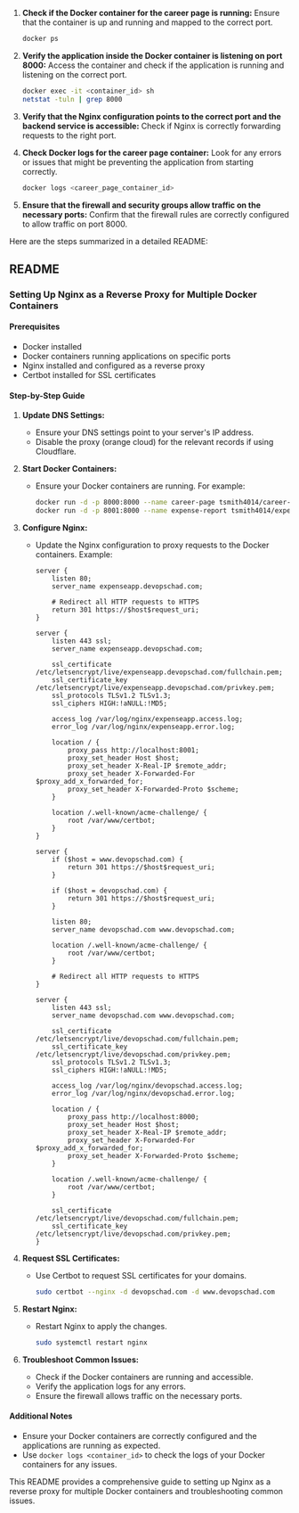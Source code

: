 1. **Check if the Docker container for the career page is running:**
   Ensure that the container is up and running and mapped to the correct port.

   ```bash
   docker ps
   ```

2. **Verify the application inside the Docker container is listening on port 8000:**
   Access the container and check if the application is running and listening on the correct port.

   ```bash
   docker exec -it <container_id> sh
   netstat -tuln | grep 8000
   ```

3. **Verify that the Nginx configuration points to the correct port and the backend service is accessible:**
   Check if Nginx is correctly forwarding requests to the right port.

4. **Check Docker logs for the career page container:**
   Look for any errors or issues that might be preventing the application from starting correctly.

   ```bash
   docker logs <career_page_container_id>
   ```

5. **Ensure that the firewall and security groups allow traffic on the necessary ports:**
   Confirm that the firewall rules are correctly configured to allow traffic on port 8000.

Here are the steps summarized in a detailed README:

## README

### Setting Up Nginx as a Reverse Proxy for Multiple Docker Containers

#### Prerequisites

- Docker installed
- Docker containers running applications on specific ports
- Nginx installed and configured as a reverse proxy
- Certbot installed for SSL certificates

#### Step-by-Step Guide

1. **Update DNS Settings:**

   - Ensure your DNS settings point to your server's IP address.
   - Disable the proxy (orange cloud) for the relevant records if using Cloudflare.

2. **Start Docker Containers:**

   - Ensure your Docker containers are running. For example:
     ```bash
     docker run -d -p 8000:8000 --name career-page tsmith4014/career-page:1.0
     docker run -d -p 8001:8000 --name expense-report tsmith4014/expense_report:finetune2
     ```

3. **Configure Nginx:**

   - Update the Nginx configuration to proxy requests to the Docker containers. Example:

     ```nginx
     server {
         listen 80;
         server_name expenseapp.devopschad.com;

         # Redirect all HTTP requests to HTTPS
         return 301 https://$host$request_uri;
     }

     server {
         listen 443 ssl;
         server_name expenseapp.devopschad.com;

         ssl_certificate /etc/letsencrypt/live/expenseapp.devopschad.com/fullchain.pem;
         ssl_certificate_key /etc/letsencrypt/live/expenseapp.devopschad.com/privkey.pem;
         ssl_protocols TLSv1.2 TLSv1.3;
         ssl_ciphers HIGH:!aNULL:!MD5;

         access_log /var/log/nginx/expenseapp.access.log;
         error_log /var/log/nginx/expenseapp.error.log;

         location / {
             proxy_pass http://localhost:8001;
             proxy_set_header Host $host;
             proxy_set_header X-Real-IP $remote_addr;
             proxy_set_header X-Forwarded-For $proxy_add_x_forwarded_for;
             proxy_set_header X-Forwarded-Proto $scheme;
         }

         location /.well-known/acme-challenge/ {
             root /var/www/certbot;
         }
     }

     server {
         if ($host = www.devopschad.com) {
             return 301 https://$host$request_uri;
         }

         if ($host = devopschad.com) {
             return 301 https://$host$request_uri;
         }

         listen 80;
         server_name devopschad.com www.devopschad.com;

         location /.well-known/acme-challenge/ {
             root /var/www/certbot;
         }

         # Redirect all HTTP requests to HTTPS
     }

     server {
         listen 443 ssl;
         server_name devopschad.com www.devopschad.com;

         ssl_certificate /etc/letsencrypt/live/devopschad.com/fullchain.pem;
         ssl_certificate_key /etc/letsencrypt/live/devopschad.com/privkey.pem;
         ssl_protocols TLSv1.2 TLSv1.3;
         ssl_ciphers HIGH:!aNULL:!MD5;

         access_log /var/log/nginx/devopschad.access.log;
         error_log /var/log/nginx/devopschad.error.log;

         location / {
             proxy_pass http://localhost:8000;
             proxy_set_header Host $host;
             proxy_set_header X-Real-IP $remote_addr;
             proxy_set_header X-Forwarded-For $proxy_add_x_forwarded_for;
             proxy_set_header X-Forwarded-Proto $scheme;
         }

         location /.well-known/acme-challenge/ {
             root /var/www/certbot;
         }

         ssl_certificate /etc/letsencrypt/live/devopschad.com/fullchain.pem;
         ssl_certificate_key /etc/letsencrypt/live/devopschad.com/privkey.pem;
     }
     ```

4. **Request SSL Certificates:**

   - Use Certbot to request SSL certificates for your domains.
     ```bash
     sudo certbot --nginx -d devopschad.com -d www.devopschad.com
     ```

5. **Restart Nginx:**

   - Restart Nginx to apply the changes.
     ```bash
     sudo systemctl restart nginx
     ```

6. **Troubleshoot Common Issues:**
   - Check if the Docker containers are running and accessible.
   - Verify the application logs for any errors.
   - Ensure the firewall allows traffic on the necessary ports.

#### Additional Notes

- Ensure your Docker containers are correctly configured and the applications are running as expected.
- Use `docker logs <container_id>` to check the logs of your Docker containers for any issues.

This README provides a comprehensive guide to setting up Nginx as a reverse proxy for multiple Docker containers and troubleshooting common issues.
